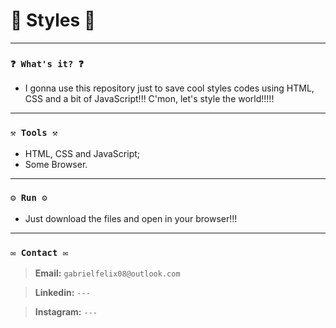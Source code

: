 # 🌟 Styles 🌟

----
### `❓ What's it? ❓`

* I gonna use this repository just to save cool styles codes using HTML, CSS and a bit of JavaScript!!! C'mon, let's style the world!!!!!


----
### `⚒️ Tools ⚒️`

* HTML, CSS and JavaScript;
* Some Browser.

----
### `⚙️ Run ⚙️`

* Just download the files and open in your browser!!!

----
### `✉️ Contact ✉️`

> **Email:** `gabrielfelix08@outlook.com`

> **Linkedin:** `---`

> **Instagram:** `---`
